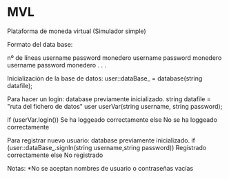 # MVL
Plataforma de moneda virtual (Simulador simple)

Formato del data base:


nº de líneas
username password monedero
username password monedero
username password monedero
.
.
.


Inicialización de la base de datos:
  user::dataBase_ = database(string datafile);


Para hacer un login:
  database previamente inicializado.
  string datafile = "ruta del fichero de datos"
  user userVar(string username, string password);

  if (userVar.login())
    Se ha loggeado correctamente
    else
    No se ha loggeado correctamente


Para registrar nuevo usuario:
  database previamente inicializado.
  if (user::dataBase_.signIn(string username,string password))
    Registrado correctamente
    else
    No registrado




Notas:
  *No se aceptan nombres de usuario o contraseñas vacías
